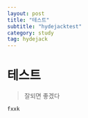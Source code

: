 ```yaml
---
layout: post
title: "테스트"
subtitle: "hydejacktest"
category: study
tag: hydejack
---
```


# 테스트

> 잘되면 좋겠다

```
fxxk 
```